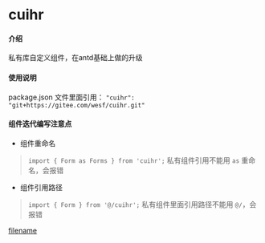 # cuihr

#### 介绍
私有库自定义组件，在antd基础上做的升级

#### 使用说明

package.json 文件里面引用：
`"cuihr": "git+https://gitee.com/wesf/cuihr.git"`

#### 组件迭代编写注意点

* 组件重命名

> `import { Form as Forms } from 'cuihr';`
> 私有组件引用不能用 `as` 重命名，会报错

* 组件引用路径

> `import { Form } from '@/cuihr';`
> 私有组件里面引用路径不能用 `@/`，会报错

[filename](./PAGE.md ':include')
